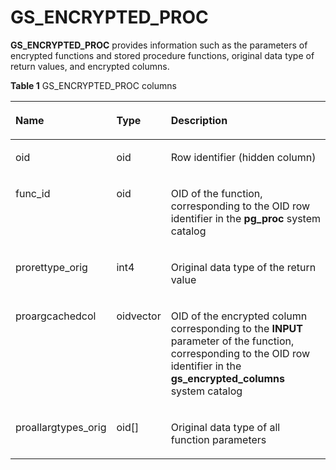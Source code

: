 # GS\_ENCRYPTED\_PROC<a name="EN-US_TOPIC_0000001151424329"></a>

**GS\_ENCRYPTED\_PROC**  provides information such as the parameters of encrypted functions and stored procedure functions, original data type of return values, and encrypted columns.

**Table  1**  GS\_ENCRYPTED\_PROC columns

<a name="en-us_topic_0283136994_en-us_topic_0237122330_en-us_topic_0059779104_t2f9db447dd184b5c866476d8e26796de"></a>
<table><thead align="left"><tr id="en-us_topic_0283136994_en-us_topic_0237122330_en-us_topic_0059779104_r87d6b4b73a2047608fd73659991770ae"><th class="cellrowborder" valign="top" width="25.39%" id="mcps1.2.4.1.1"><p id="en-us_topic_0283136994_en-us_topic_0237122330_en-us_topic_0059779104_a8738ce8844a94a93b8d77ebede43c9a2"><a name="en-us_topic_0283136994_en-us_topic_0237122330_en-us_topic_0059779104_a8738ce8844a94a93b8d77ebede43c9a2"></a><a name="en-us_topic_0283136994_en-us_topic_0237122330_en-us_topic_0059779104_a8738ce8844a94a93b8d77ebede43c9a2"></a>Name</p>
</th>
<th class="cellrowborder" valign="top" width="15.329999999999998%" id="mcps1.2.4.1.2"><p id="en-us_topic_0283136994_en-us_topic_0237122330_en-us_topic_0059779104_a34bb7db9f8f840fd9aba28d3e3a681ef"><a name="en-us_topic_0283136994_en-us_topic_0237122330_en-us_topic_0059779104_a34bb7db9f8f840fd9aba28d3e3a681ef"></a><a name="en-us_topic_0283136994_en-us_topic_0237122330_en-us_topic_0059779104_a34bb7db9f8f840fd9aba28d3e3a681ef"></a>Type</p>
</th>
<th class="cellrowborder" valign="top" width="59.28%" id="mcps1.2.4.1.3"><p id="en-us_topic_0283136994_en-us_topic_0237122330_en-us_topic_0059779104_ab64dfe0cc90843b49869394f60eab1fc"><a name="en-us_topic_0283136994_en-us_topic_0237122330_en-us_topic_0059779104_ab64dfe0cc90843b49869394f60eab1fc"></a><a name="en-us_topic_0283136994_en-us_topic_0237122330_en-us_topic_0059779104_ab64dfe0cc90843b49869394f60eab1fc"></a>Description</p>
</th>
</tr>
</thead>
<tbody><tr id="row2310135071013"><td class="cellrowborder" valign="top" width="25.39%" headers="mcps1.2.4.1.1 "><p id="en-us_topic_0059777617_aa0e331f0f9a646438d86f2220a18c777"><a name="en-us_topic_0059777617_aa0e331f0f9a646438d86f2220a18c777"></a><a name="en-us_topic_0059777617_aa0e331f0f9a646438d86f2220a18c777"></a>oid</p>
</td>
<td class="cellrowborder" valign="top" width="15.329999999999998%" headers="mcps1.2.4.1.2 "><p id="en-us_topic_0059777617_ac5bb8f24ba914a4b98adf0ebbb782934"><a name="en-us_topic_0059777617_ac5bb8f24ba914a4b98adf0ebbb782934"></a><a name="en-us_topic_0059777617_ac5bb8f24ba914a4b98adf0ebbb782934"></a>oid</p>
</td>
<td class="cellrowborder" valign="top" width="59.28%" headers="mcps1.2.4.1.3 "><p id="en-us_topic_0059777617_a78a98df2ddc64dd8982cc9b10ad05c4d"><a name="en-us_topic_0059777617_a78a98df2ddc64dd8982cc9b10ad05c4d"></a><a name="en-us_topic_0059777617_a78a98df2ddc64dd8982cc9b10ad05c4d"></a>Row identifier (hidden column)</p>
</td>
</tr>
<tr id="en-us_topic_0283136994_en-us_topic_0237122330_row66864593507"><td class="cellrowborder" valign="top" width="25.39%" headers="mcps1.2.4.1.1 "><p id="p9623101016225"><a name="p9623101016225"></a><a name="p9623101016225"></a>func_id</p>
</td>
<td class="cellrowborder" valign="top" width="15.329999999999998%" headers="mcps1.2.4.1.2 "><p id="p18954195702214"><a name="p18954195702214"></a><a name="p18954195702214"></a>oid</p>
</td>
<td class="cellrowborder" valign="top" width="59.28%" headers="mcps1.2.4.1.3 "><p id="en-us_topic_0283136994_en-us_topic_0237122330_p9687195917508"><a name="en-us_topic_0283136994_en-us_topic_0237122330_p9687195917508"></a><a name="en-us_topic_0283136994_en-us_topic_0237122330_p9687195917508"></a>OID of the function, corresponding to the OID row identifier in the <strong id="b246215379313"><a name="b246215379313"></a><a name="b246215379313"></a>pg_proc</strong> system catalog</p>
</td>
</tr>
<tr id="en-us_topic_0283136994_en-us_topic_0237122330_en-us_topic_0059779104_ra264416a2ea9459eb3b51dd35fd98150"><td class="cellrowborder" valign="top" width="25.39%" headers="mcps1.2.4.1.1 "><p id="p1482951512216"><a name="p1482951512216"></a><a name="p1482951512216"></a>prorettype_orig</p>
</td>
<td class="cellrowborder" valign="top" width="15.329999999999998%" headers="mcps1.2.4.1.2 "><p id="p1090725318227"><a name="p1090725318227"></a><a name="p1090725318227"></a>int4</p>
</td>
<td class="cellrowborder" valign="top" width="59.28%" headers="mcps1.2.4.1.3 "><p id="en-us_topic_0283136994_en-us_topic_0237122330_en-us_topic_0059779104_ae140c9e4de904c98b075b07b12f8e4e5"><a name="en-us_topic_0283136994_en-us_topic_0237122330_en-us_topic_0059779104_ae140c9e4de904c98b075b07b12f8e4e5"></a><a name="en-us_topic_0283136994_en-us_topic_0237122330_en-us_topic_0059779104_ae140c9e4de904c98b075b07b12f8e4e5"></a>Original data type of the return value</p>
</td>
</tr>
<tr id="en-us_topic_0283136994_en-us_topic_0237122330_en-us_topic_0059779104_rb2cb45eeebfa45f09d5f65d4e217fcb1"><td class="cellrowborder" valign="top" width="25.39%" headers="mcps1.2.4.1.1 "><p id="p1655732214221"><a name="p1655732214221"></a><a name="p1655732214221"></a>proargcachedcol</p>
</td>
<td class="cellrowborder" valign="top" width="15.329999999999998%" headers="mcps1.2.4.1.2 "><p id="p1998213508222"><a name="p1998213508222"></a><a name="p1998213508222"></a>oidvector</p>
</td>
<td class="cellrowborder" valign="top" width="59.28%" headers="mcps1.2.4.1.3 "><p id="en-us_topic_0283136994_en-us_topic_0237122330_en-us_topic_0059779104_ac73ffec88fff45eeb4d197fe709c1b20"><a name="en-us_topic_0283136994_en-us_topic_0237122330_en-us_topic_0059779104_ac73ffec88fff45eeb4d197fe709c1b20"></a><a name="en-us_topic_0283136994_en-us_topic_0237122330_en-us_topic_0059779104_ac73ffec88fff45eeb4d197fe709c1b20"></a>OID of the encrypted column corresponding to the <strong id="b14828525320"><a name="b14828525320"></a><a name="b14828525320"></a>INPUT</strong> parameter of the function, corresponding to the OID row identifier in the <strong id="b14981158838"><a name="b14981158838"></a><a name="b14981158838"></a>gs_encrypted_columns</strong> system catalog</p>
</td>
</tr>
<tr id="en-us_topic_0283136994_en-us_topic_0237122330_en-us_topic_0059779104_r2dd412e98d2e4c95b36e62b059427f02"><td class="cellrowborder" valign="top" width="25.39%" headers="mcps1.2.4.1.1 "><p id="p1835743418224"><a name="p1835743418224"></a><a name="p1835743418224"></a>proallargtypes_orig</p>
</td>
<td class="cellrowborder" valign="top" width="15.329999999999998%" headers="mcps1.2.4.1.2 "><p id="p87068446223"><a name="p87068446223"></a><a name="p87068446223"></a>oid[]</p>
</td>
<td class="cellrowborder" valign="top" width="59.28%" headers="mcps1.2.4.1.3 "><p id="en-us_topic_0283136994_en-us_topic_0237122330_en-us_topic_0059779104_a9af2d5896f2e46248cc7ec2cbd476743"><a name="en-us_topic_0283136994_en-us_topic_0237122330_en-us_topic_0059779104_a9af2d5896f2e46248cc7ec2cbd476743"></a><a name="en-us_topic_0283136994_en-us_topic_0237122330_en-us_topic_0059779104_a9af2d5896f2e46248cc7ec2cbd476743"></a>Original data type of all function parameters</p>
</td>
</tr>
</tbody>
</table>

